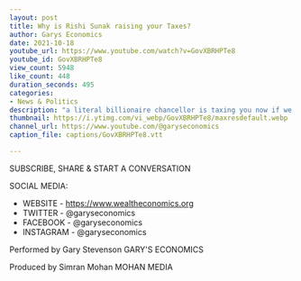 ```yaml
---
layout: post
title: Why is Rishi Sunak raising your Taxes?
author: Garys Economics
date: 2021-10-18
youtube_url: https://www.youtube.com/watch?v=GovXBRHPTe8
youtube_id: GovXBRHPTe8
view_count: 5948
like_count: 448
duration_seconds: 495
categories:
- News & Politics
description: "a literal billionaire chancellor is taxing you now if we stand by and let this happen then next time there's a crisis, next time they need money what do you think they're going to do? They're gonna do the same thing again"
thumbnail: https://i.ytimg.com/vi_webp/GovXBRHPTe8/maxresdefault.webp
channel_url: https://www.youtube.com/@garyseconomics
caption_file: captions/GovXBRHPTe8.vtt

---
```


SUBSCRIBE, SHARE & START A CONVERSATION


SOCIAL MEDIA:
- WEBSITE - https://www.wealtheconomics.org
- TWITTER - @garyseconomics
- FACEBOOK - @garyseconomics
- INSTAGRAM - @garyseconomics


Performed by Gary Stevenson
GARY'S ECONOMICS


Produced by Simran Mohan
MOHAN MEDIA
